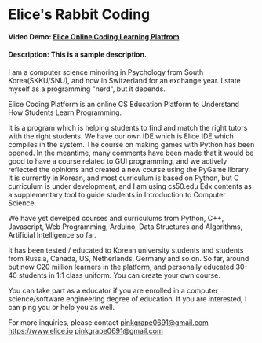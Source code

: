 # Elice's Rabbit Coding
#### Video Demo:  [Elice Online Coding Learning Platfrom](https://youtu.be/B46ovGRakpA)
#### Description: This is a sample description. 
I am a computer science minoring in Psychology from South Korea(SKKU/SNU), and now in Switzerland for an exchange year. 
I state myself as a programming "nerd", but it depends. 

Elice Coding Platform is an online CS Education Platform to Understand How Students Learn Programming.

It is a program which is helping students to find and match the right tutors with the right students. 
We have our own IDE which is Elice IDE which compiles in the system. 
The course on making games with Python has been opened.
In the meantime, many comments have been made that it would be good to have a course related to GUI programming, and we actively reflected the opinions and created a new course using the PyGame library.
It is currently in Korean, and most curriculum is based on Python, but C curriculum is under development, and I am using cs50.edu Edx contents as a supplementary tool to guide students in Introduction to Computer Science. 

We have yet develped courses and curriculums from Python, C++, Javascript, Web Programming, Arduino, Data Structures and Algorithms, Artificial Intelligence so far. 

It has been tested / educated to Korean university students and students from Russia, Canada, US, Netherlands, Germany and so on. 
So far, around 
but now C20 million learners in the platform, and personally educated 30-40 students in 1:1 class uniform. 
You can create your own course.

You can take part as a educator if you are enrolled in a computer science/software engineering degree of education. 
If you are interested, I can ping you or help you as well. 

For more inquiries, please contact <pinkgrape0691@gmail.com>
<https://www.elice.io>
<pinkgrape0691@gmail.com>

